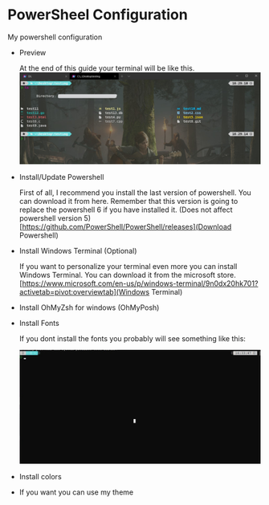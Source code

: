 # PowerSheel Configuration

My powershell configuration

- Preview

  At the end of this guide your terminal will be like this.
  ![preview](./images/preview.jpg)

- Install/Update Powershell

  First of all, I recommend you install the last version of powershell. You can download it from here. Remember that this version is going to replace the powershell 6 if you have installed it. (Does not affect powershell version 5)
  [https://github.com/PowerShell/PowerShell/releases](Download Powershell)

- Install Windows Terminal (Optional)

  If you want to personalize your terminal even more you can install Windows Terminal. You can download it from the microsoft store.
  [https://www.microsoft.com/en-us/p/windows-terminal/9n0dx20hk701?activetab=pivot:overviewtab](Windows Terminal)

- Install OhMyZsh for windows (OhMyPosh)

- Install Fonts

  If you dont install the fonts you probably will see something like this:

  ![nofonts](./images/nofonts.jpg)

- Install colors

- If you want you can use my theme
